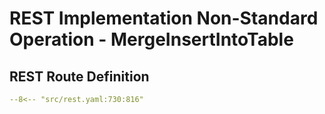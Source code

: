 # REST Implementation Non-Standard Operation - MergeInsertIntoTable

## REST Route Definition

```yaml
--8<-- "src/rest.yaml:730:816"
```